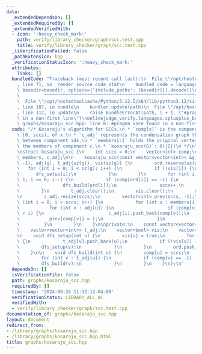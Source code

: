 ```yaml
---
data:
  _extendedDependsOn: []
  _extendedRequiredBy: []
  _extendedVerifiedWith:
  - icon: ':heavy_check_mark:'
    path: verify/library_checker/graph/scc.test.cpp
    title: verify/library_checker/graph/scc.test.cpp
  _isVerificationFailed: false
  _pathExtension: hpp
  _verificationStatusIcon: ':heavy_check_mark:'
  attributes:
    links: []
  bundledCode: "Traceback (most recent call last):\n  File \"/opt/hostedtoolcache/Python/3.12.5/x64/lib/python3.12/site-packages/onlinejudge_verify/documentation/build.py\"\
    , line 71, in _render_source_code_stat\n    bundled_code = language.bundle(stat.path,\
    \ basedir=basedir, options={'include_paths': [basedir]}).decode()\n          \
    \         ^^^^^^^^^^^^^^^^^^^^^^^^^^^^^^^^^^^^^^^^^^^^^^^^^^^^^^^^^^^^^^^^^^^^^^^^^^^^^^^^^\n\
    \  File \"/opt/hostedtoolcache/Python/3.12.5/x64/lib/python3.12/site-packages/onlinejudge_verify/languages/cplusplus.py\"\
    , line 187, in bundle\n    bundler.update(path)\n  File \"/opt/hostedtoolcache/Python/3.12.5/x64/lib/python3.12/site-packages/onlinejudge_verify/languages/cplusplus_bundle.py\"\
    , line 312, in update\n    raise BundleErrorAt(path, i + 1, \"#pragma once found\
    \ in a non-first line\")\nonlinejudge_verify.languages.cplusplus_bundle.BundleErrorAt:\
    \ graphs/kosaraju_scc.hpp: line 8: #pragma once found in a non-first line\n"
  code: "/* Kosaraju's algorithm for SCCs.\n * `comp[x]` is the component id, numbered\
    \ [0, sccs), of x.\n * `c_adj` represents the condensation graph through connections\
    \ between component ids.\n * `members[c]` holds the original vertex numbers of\
    \ the members of component c.\n * `kosaraju_scc(G)`: O(|G|)\n */\n\n#pragma once\n\
    \nstruct kosaraju_scc {\n    int sccs = 0;\n    vector<int> comp;\n    vector<vector<int>>\
    \ members, c_adj;\n\n    kosaraju_scc(const vector<vector<int>> &g) : comp(sz(g),\
    \ -1), adj(g), t_adj(sz(g)), vis(sz(g)) {\n        ord.reserve(sz(g));\n     \
    \   for (int i = 0; i < sz(g); i++) {\n            if (!vis[i]) {\n          \
    \      dfs_setup(i);\n            }\n        }\n        for (int i = sz(ord) -\
    \ 1; i >= 0; i--) {\n            if (comp[ord[i]] == -1) {\n                members.emplace_back();\n\
    \                dfs_build(ord[i]);\n                sccs++;\n            }\n\
    \        }\n        t_adj.clear();\n        vis.clear();\n        ord.clear();\n\
    \n        c_adj.resize(sccs);\n        vector<int> prev(sccs, -1);\n        for\
    \ (int i = 0; i < sccs; i++) {\n            for (int u : members[i]) {\n     \
    \           for (int v : adj[u]) {\n                    if (comp[v] != i && prev[comp[v]]\
    \ < i) {\n                        c_adj[i].push_back(comp[v]);\n             \
    \           prev[comp[v]] = i;\n                    }\n                }\n   \
    \         }\n        }\n    }\n\nprivate:\n    const vector<vector<int>> &adj;\n\
    \    vector<vector<int>> t_adj;\n    vector<bool> vis;\n    vector<int> ord;\n\
    \n    void dfs_setup(int u) {\n        vis[u] = true;\n        for (int v : adj[u])\
    \ {\n            t_adj[v].push_back(u);\n            if (!vis[v]) {\n        \
    \        dfs_setup(v);\n            }\n        }\n        ord.push_back(u);\n\
    \    }\n\n    void dfs_build(int u) {\n        comp[u] = sccs;\n        members[sccs].push_back(u);\n\
    \        for (int v : t_adj[u]) {\n            if (comp[v] == -1) {\n        \
    \        dfs_build(v);\n            }\n        }\n    }\n};\n"
  dependsOn: []
  isVerificationFile: false
  path: graphs/kosaraju_scc.hpp
  requiredBy: []
  timestamp: '2024-08-26 11:12:12-04:00'
  verificationStatus: LIBRARY_ALL_AC
  verifiedWith:
  - verify/library_checker/graph/scc.test.cpp
documentation_of: graphs/kosaraju_scc.hpp
layout: document
redirect_from:
- /library/graphs/kosaraju_scc.hpp
- /library/graphs/kosaraju_scc.hpp.html
title: graphs/kosaraju_scc.hpp
---
```

